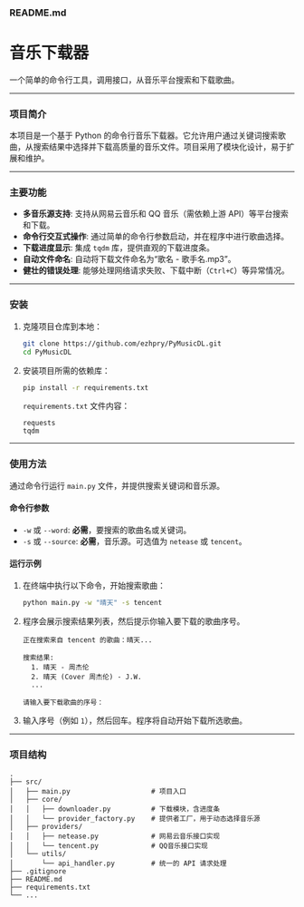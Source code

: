 

### **README.md**

# 音乐下载器

一个简单的命令行工具，调用接口，从音乐平台搜索和下载歌曲。

-----

### **项目简介**

本项目是一个基于 Python 的命令行音乐下载器。它允许用户通过关键词搜索歌曲，从搜索结果中选择并下载高质量的音乐文件。项目采用了模块化设计，易于扩展和维护。

-----

### **主要功能**

  * **多音乐源支持**: 支持从网易云音乐和 QQ 音乐（需依赖上游 API）等平台搜索和下载。
  * **命令行交互式操作**: 通过简单的命令行参数启动，并在程序中进行歌曲选择。
  * **下载进度显示**: 集成 `tqdm` 库，提供直观的下载进度条。
  * **自动文件命名**: 自动将下载文件命名为“歌名 - 歌手名.mp3”。
  * **健壮的错误处理**: 能够处理网络请求失败、下载中断（`Ctrl+C`）等异常情况。

-----

### **安装**

1.  克隆项目仓库到本地：

    ```bash
    git clone https://github.com/ezhpry/PyMusicDL.git
    cd PyMusicDL
    ```

2.  安装项目所需的依赖库：

    ```bash
    pip install -r requirements.txt
    ```
    `requirements.txt` 文件内容：
    ```
    requests
    tqdm
    ```

-----

### **使用方法**

通过命令行运行 `main.py` 文件，并提供搜索关键词和音乐源。

#### **命令行参数**

  * `-w` 或 `--word`: **必需**，要搜索的歌曲名或关键词。
  * `-s` 或 `--source`: **必需**，音乐源。可选值为 `netease` 或 `tencent`。

#### **运行示例**

1.  在终端中执行以下命令，开始搜索歌曲：

    ```bash
    python main.py -w "晴天" -s tencent
    ```

2.  程序会展示搜索结果列表，然后提示你输入要下载的歌曲序号。

    ```
    正在搜索来自 tencent 的歌曲：晴天...

    搜索结果:
      1. 晴天 - 周杰伦
      2. 晴天 (Cover 周杰伦) - J.W.
      ...

    请输入要下载歌曲的序号：
    ```

3.  输入序号（例如 `1`），然后回车。程序将自动开始下载所选歌曲。

-----

### **项目结构**

```
.
├── src/
│   ├── main.py                    # 项目入口
│   ├── core/
│   │   ├── downloader.py          # 下载模块，含进度条
│   │   └── provider_factory.py    # 提供者工厂，用于动态选择音乐源
│   ├── providers/
│   │   ├── netease.py             # 网易云音乐接口实现
│   │   └── tencent.py             # QQ音乐接口实现
│   └── utils/
│       └── api_handler.py         # 统一的 API 请求处理
├── .gitignore
├── README.md
├── requirements.txt
└── ...
```
